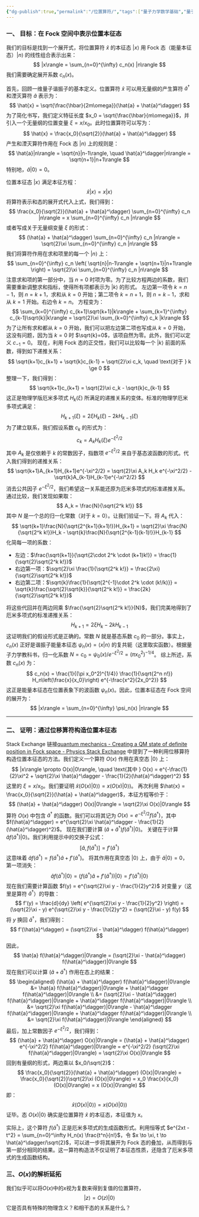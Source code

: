 ```yaml
---
{"dg-publish":true,"permalink":"/位置算符/","tags":["量子力学数学基础","量子光学"]}
---
```



### 一、 目标：在 Fock 空间中表示位置本征态

我们的目标是找到一个展开式，将位置算符 $\hat{x}$ 的本征态 $|x\rangle$ 用 Fock 态（能量本征态）$|n\rangle$ 的线性组合表示出来：
$$
|x\rangle = \sum_{n=0}^{\infty} c_n(x) |n\rangle
$$
我们需要确定展开系数 $c_n(x)$。

首先，回顾一维量子谐振子的基本定义。位置算符 $\hat{x}$ 可以用无量纲的产生算符 $\hat{a}^\dagger$ 和湮灭算符 $\hat{a}$ 表示为：
$$
\hat{x} = \sqrt{\frac{\hbar}{2m\omega}}(\hat{a} + \hat{a}^\dagger)
$$
为了简化书写，我们定义特征长度 $x_0 = \sqrt{\frac{\hbar}{m\omega}}$，并引入一个无量纲的位置变量 $\xi = x/x_0$。此时位置算符可以写为：
$$
\hat{x} = \frac{x_0}{\sqrt{2}}(\hat{a} + \hat{a}^\dagger)
$$
产生和湮灭算符作用在 Fock 态 $|n\rangle$ 上的规则是：
$$
\hat{a}|n\rangle = \sqrt{n}|n-1\rangle, \quad \hat{a}^\dagger|n\rangle = \sqrt{n+1}|n+1\rangle
$$
特别地，$\hat{a}|0\rangle = 0$。

位置本征态 $|x\rangle$ 满足本征方程：
$$
\hat{x}|x\rangle = x|x\rangle
$$
将算符表示和态的展开式代入上式，我们得到：
$$
\frac{x_0}{\sqrt{2}}(\hat{a} + \hat{a}^\dagger) \sum_{n=0}^{\infty} c_n |n\rangle = x \sum_{n=0}^{\infty} c_n |n\rangle
$$
或者写成关于无量纲变量 $\xi$ 的形式：
$$
(\hat{a} + \hat{a}^\dagger) \sum_{n=0}^{\infty} c_n |n\rangle = \sqrt{2}\xi \sum_{n=0}^{\infty} c_n |n\rangle
$$
我们将算符作用在求和项里的每一个 $|n\rangle$ 上：
$$
\sum_{n=0}^{\infty} c_n \left( \sqrt{n}|n-1\rangle + \sqrt{n+1}|n+1\rangle \right) = \sqrt{2}\xi \sum_{n=0}^{\infty} c_n |n\rangle
$$
注意求和项的第一部分中，当 $n=0$ 时项为零。为了比较方程两边的系数，我们需要重新调整求和指标，使得所有项都表示为 $|k\rangle$ 的形式。
左边第一项令 $k=n-1$，则 $n=k+1$，求和从 $k=0$ 开始；第二项令 $k=n+1$，则 $n=k-1$，求和从 $k=1$ 开始。右边令 $k=n$。
方程变为：
$$
\sum_{k=0}^{\infty} c_{k+1}\sqrt{k+1}|k\rangle + \sum_{k=1}^{\infty} c_{k-1}\sqrt{k}|k\rangle = \sqrt{2}\xi \sum_{k=0}^{\infty} c_k |k\rangle
$$
为了让所有求和都从 $k=0$ 开始，我们可以把左边第二项也写成从 $k=0$ 开始，这没有问题，因为当 $k=0$ 时 $\sqrt{k}=0$，该项自然为零。此外，我们可以定义 $c_{-1}=0$。
现在，利用 Fock 态的正交性，我们可以比较每一个 $|k\rangle$ 前面的系数，得到如下递推关系：
$$
\sqrt{k+1}c_{k+1} + \sqrt{k}c_{k-1} = \sqrt{2}\xi c_k, \quad \text{对于 } k \ge 0
$$
整理一下，我们得到：
$$
\sqrt{k+1}c_{k+1} = \sqrt{2}\xi c_k - \sqrt{k}c_{k-1}
$$
这正是物理学版厄米多项式 $H_k(\xi)$ 所满足的递推关系的变体。标准的物理学厄米多项式满足：
$$
H_{k+1}(\xi) = 2\xi H_k(\xi) - 2k H_{k-1}(\xi)
$$
为了建立联系，我们假设系数 $c_k$ 的形式为：
$$
c_k = A_k H_k(\xi) e^{-\xi^2/2}
$$
其中 $A_k$ 是仅依赖于 $k$ 的常数因子，指数项 $e^{-\xi^2/2}$ 来自于基态波函数的形式。代入我们得到的递推关系：
$$
\sqrt{k+1}A_{k+1}H_{k+1}e^{-\xi^2/2} = \sqrt{2}\xi A_k H_k e^{-\xi^2/2} - \sqrt{k}A_{k-1}H_{k-1}e^{-\xi^2/2}
$$
消去公共因子 $e^{-\xi^2/2}$，我们希望这一关系能还原为厄米多项式的标准递推关系。通过比较，我们发现如果取：
$$
A_k = \frac{N}{\sqrt{2^k k!}}
$$
其中 $N$ 是一个总的归一化常数（对于 $k=0$）。让我们验证一下。将 $A_k$ 代入：
$$
\sqrt{k+1}\frac{N}{\sqrt{2^{k+1}(k+1)!}}H_{k+1} = \sqrt{2}\xi \frac{N}{\sqrt{2^k k!}}H_k - \sqrt{k}\frac{N}{\sqrt{2^{k-1}(k-1)!}}H_{k-1}
$$
化简每一项的系数：
*   左边：$\frac{\sqrt{k+1}}{\sqrt{2\cdot 2^k \cdot (k+1)k!}} = \frac{1}{\sqrt{2}\sqrt{2^k k!}}$
*   右边第一项：$\sqrt{2}\xi \frac{1}{\sqrt{2^k k!}} = \frac{2\xi}{\sqrt{2}\sqrt{2^k k!}}$
*   右边第二项：$\sqrt{k}\frac{1}{\sqrt{2^{-1}\cdot 2^k \cdot (k!/k)}} = \sqrt{k}\frac{\sqrt{2}\sqrt{k}}{\sqrt{2^k k!}} = \frac{2k}{\sqrt{2}\sqrt{2^k k!}}$

将这些代回并在两边同乘 $\frac{\sqrt{2}\sqrt{2^k k!}}{N}$，我们完美地得到了厄米多项式的标准递推关系：
$$
H_{k+1} = 2\xi H_k - 2k H_{k-1}
$$
这证明我们的假设形式是正确的。常数 $N$ 就是基态系数 $c_0$ 的一部分。事实上，$c_n(x)$ 正好是谐振子能量本征态 $\psi_n(x) = \langle x|n\rangle$ 的复共轭（这里取实函数）。根据量子力学教科书，归一化系数 $N = c_0 = \psi_0(x)/e^{-\xi^2/2} = (\pi x_0^2)^{-1/4}$。
综上所述，系数 $c_n(x)$ 为：
$$
c_n(x) = \frac{1}{(\pi x_0^2)^{1/4}} \frac{1}{\sqrt{2^n n!}} H_n\left(\frac{x}{x_0}\right) e^{-\frac{x^2}{2x_0^2}}
$$
这正是能量本征态在位置表象下的波函数 $\psi_n(x)$。因此，位置本征态在 Fock 空间的展开为：
$$
|x\rangle = \sum_{n=0}^{\infty} \psi_n(x) |n\rangle
$$

---

### 二、 证明：通过位移算符构造位置本征态

Stack Exchange 链接[quantum mechanics - Creating a QM state of definite position in Fock space - Physics Stack Exchange](https://physics.stackexchange.com/questions/292899/creating-a-qm-state-of-definite-position-in-fock-space?utm_source=chatgpt.com) 中提到了一种利用位移算符构造位置本征态的方法。我们定义一个算符 $O(x)$ 作用在真空态 $|0\rangle$ 上：
$$
|x\rangle \propto O(x)|0\rangle, \quad \text{其中 } O(x) = e^{-\frac{1}{2}\xi^2 + \sqrt{2}\xi \hat{a}^\dagger - \frac{1}{2}(\hat{a}^\dagger)^2}
$$
这里的 $\xi = x/x_0$。我们要证明 $\hat{x} (O(x)|0\rangle) = x (O(x)|0\rangle)$。
再次利用 $\hat{x} = \frac{x_0}{\sqrt{2}}(\hat{a} + \hat{a}^\dagger)$，本征方程等价于：
$$
(\hat{a} + \hat{a}^\dagger) O(x)|0\rangle = \sqrt{2}\xi O(x)|0\rangle
$$
算符 $O(x)$ 中包含 $\hat{a}^\dagger$ 的函数。我们可以将其记为 $O(x) = e^{-\xi^2/2} f(\hat{a}^\dagger)$，其中 $f(\hat{a}^\dagger) = e^{\sqrt{2}\xi \hat{a}^\dagger - \frac{1}{2}(\hat{a}^\dagger)^2}$。
现在我们要计算 $(\hat{a} + \hat{a}^\dagger) f(\hat{a}^\dagger)|0\rangle$。
关键在于计算 $\hat{a} f(\hat{a}^\dagger)|0\rangle$。我们利用提示中的交换子公式：
$$
[\hat{a}, f(\hat{a}^\dagger)] = f'(\hat{a}^\dagger)
$$
这意味着 $\hat{a} f(\hat{a}^\dagger) = f(\hat{a}^\dagger) \hat{a} + f'(\hat{a}^\dagger)$。
将其作用在真空态 $|0\rangle$ 上，由于 $\hat{a}|0\rangle = 0$，第一项消失：
$$
\hat{a} f(\hat{a}^\dagger)|0\rangle = (f(\hat{a}^\dagger) \hat{a} + f'(\hat{a}^\dagger))|0\rangle = f'(\hat{a}^\dagger)|0\rangle
$$
现在我们需要计算函数 $f(y) = e^{\sqrt{2}\xi y - \frac{1}{2}y^2}$ 对变量 $y$（这里是算符 $\hat{a}^\dagger$）的导数：
$$
f'(y) = \frac{d}{dy} \left( e^{\sqrt{2}\xi y - \frac{1}{2}y^2} \right) = (\sqrt{2}\xi - y) e^{\sqrt{2}\xi y - \frac{1}{2}y^2} = (\sqrt{2}\xi - y) f(y)
$$
将 $y$ 换回 $\hat{a}^\dagger$，我们得到：
$$
f'(\hat{a}^\dagger) = (\sqrt{2}\xi - \hat{a}^\dagger) f(\hat{a}^\dagger)
$$
因此，
$$
\hat{a} f(\hat{a}^\dagger)|0\rangle = (\sqrt{2}\xi - \hat{a}^\dagger) f(\hat{a}^\dagger)|0\rangle
$$
现在我们可以计算 $(\hat{a} + \hat{a}^\dagger)$ 作用在态上的结果：
$$
\begin{aligned}
(\hat{a} + \hat{a}^\dagger) f(\hat{a}^\dagger)|0\rangle &= \hat{a} f(\hat{a}^\dagger)|0\rangle + \hat{a}^\dagger f(\hat{a}^\dagger)|0\rangle \\
&= (\sqrt{2}\xi - \hat{a}^\dagger) f(\hat{a}^\dagger)|0\rangle + \hat{a}^\dagger f(\hat{a}^\dagger)|0\rangle \\
&= \sqrt{2}\xi f(\hat{a}^\dagger)|0\rangle - \hat{a}^\dagger f(\hat{a}^\dagger)|0\rangle + \hat{a}^\dagger f(\hat{a}^\dagger)|0\rangle \\
&= \sqrt{2}\xi f(\hat{a}^\dagger)|0\rangle
\end{aligned}
$$
最后，加上常数因子 $e^{-\xi^2/2}$，我们得到：
$$
(\hat{a} + \hat{a}^\dagger) O(x)|0\rangle = (\hat{a} + \hat{a}^\dagger) e^{-\xi^2/2} f(\hat{a}^\dagger)|0\rangle = e^{-\xi^2/2} (\sqrt{2}\xi f(\hat{a}^\dagger)|0\rangle) = \sqrt{2}\xi O(x)|0\rangle
$$
回到有量纲的形式，两边乘以 $x_0/\sqrt{2}$：
$$
\frac{x_0}{\sqrt{2}}(\hat{a} + \hat{a}^\dagger) (O(x)|0\rangle) = \frac{x_0}{\sqrt{2}}\sqrt{2}\xi (O(x)|0\rangle) = x_0 \frac{x}{x_0} (O(x)|0\rangle) = x (O(x)|0\rangle)
$$
即：
$$
\hat{x} (O(x)|0\rangle) = x (O(x)|0\rangle)
$$
证毕。态 $O(x)|0\rangle$ 确实是位置算符 $\hat{x}$ 的本征态，本征值为 $x$。

实际上，这个算符 $f(\hat{a}^\dagger)$ 正是厄米多项式的生成函数形式。利用恒等式 $e^{2xt - t^2} = \sum_{n=0}^\infty H_n(x) \frac{t^n}{n!}$，令 $x \to \xi, t \to \hat{a}^\dagger/\sqrt{2}$，可以进一步将其展开为 Fock 态的叠加，从而得到与第一部分相同的结果。这一算符构造法不仅证明了本征态性质，还隐含了厄米多项式的生成函数结构。

### 三、$O(x)$的解析延拓
我们似乎可以将$O(x)$中的$x$视为复数来得到复值的位置算符，$$|z\rangle =  O(z)|0\rangle$$
它是否具有特殊的物理含义？和相干态的关系是什么？ 